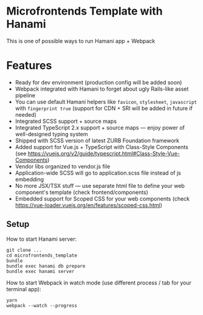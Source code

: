 # Microfrontends Template with Hanami

This is one of possible ways to run Hamani app + Webpack 

# Features

* Ready for dev environment (production config will be added soon)
* Webpack integrated with Hamani to forget about ugly Rails-like asset pipeline
* You can use default Hamani helpers like `favicon`, `stylesheet`, `javascript` with `fingerprint true` (support for CDN + SRI will be added in future if needed)
* Integrated SCSS support + source maps
* Integrated TypeScript 2.x support + source maps — enjoy power of well-designed typing system
* Shipped with SCSS version of latest ZURB Foundation framework
* Added support for Vue.js + TypeScript with Class-Style Components (see https://vuejs.org/v2/guide/typescript.html#Class-Style-Vue-Components)
* Vendor libs organized to vendor.js file
* Application-wide SCSS will go to application.scss file instead of js embedding
* No more JSX/TSX stuff — use separate html file to define your web component's template (check frontend/components)
* Embedded support for Scoped CSS for your web components (check https://vue-loader.vuejs.org/en/features/scoped-css.html)


## Setup

How to start Hanami server:

```
git clone ...
cd microfrontends_template
bundle
bundle exec hanami db prepare
bundle exec hanami server
```

How to start Webpack in watch mode (use different process / tab for your terminal app):

```
yarn
webpack --watch --progress
```
